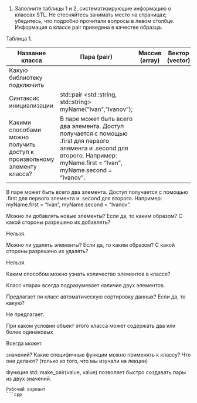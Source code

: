 1) Заполните таблицы 1 и 2, систематизирующие информацию о классах STL. Не стесняйтесь занимать место на страницах; убедитесь, что подробно
прочитали вопросы в левом столбце. Информация о классе pair приведена в качестве образца.

Таблица 1.

| Название класса | Пара (pair) | Массив (array) | Вектор (vector) | Список (list) |
| ---             | ---         | ---            | ---             | ---           |
| Какую библиотеку подключить | <utility> | | | |
| Синтаксис инициализации | std::pair <std::string, std::string> myName(“Ivan”,“Ivanov”); | | | | 
| Какими способами можно получить доступ к произвольному элементу класса? | В паре может быть всего два элемента. Доступ получается с помощью .first для первого элемента и .second для второго. Например: myName.first = “Ivan”, myName.second = “Ivanov”.| | | | 






В паре может быть всего
два элемента. Доступ
получается с помощью .first
для первого элемента
и .second для второго.
Например: myName.first =
“Ivan”, myName.second =
“Ivanov”.

Можно ли добавлять новые
элементы? Если да, то каким
образом? С какой стороны
разрешено их добавлять?

Нельзя.

Можно ли удалять элементы?
Если да, то каким образом? С
какой стороны разрешено их
удалять?

Нельзя.

Каким способом можно
узнать количество элементов в
классе?

Класс «пара» всегда
подразумевает наличие
двух элементов.

Предлагает ли класс
автоматическую сортировку
данных? Если да, то какую?

Не предлагает.

При каком условии объект
этого класса может содержать
два или более одинаковых

Всегда может.

значений?
Какие специфичные функции
можно применять к классу?
Что они делают? (только из
того, что мы изучали на
лекции)

Функция
std::make_pair(value, value)
позволяет быстро создавать
пары из двух значений.
```
Рабочий вариант
```cpp

```
